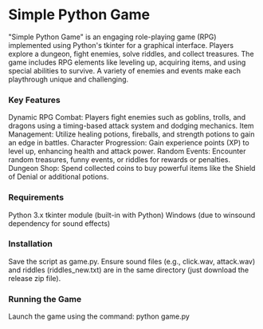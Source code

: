 <h1>Simple Python Game</h1>
  "Simple Python Game" is an engaging role-playing game (RPG) implemented using Python's tkinter for a graphical interface. Players explore a dungeon, fight enemies, solve riddles, and collect treasures. The game includes RPG elements like leveling up, acquiring items, and using special abilities to survive. A variety of enemies and events make each playthrough unique and challenging.

<h3>Key Features</h3>
  Dynamic RPG Combat: Players fight enemies such as goblins, trolls, and dragons using a timing-based attack system and dodging mechanics.
  Item Management: Utilize healing potions, fireballs, and strength potions to gain an edge in battles.
  Character Progression: Gain experience points (XP) to level up, enhancing health and attack power.
  Random Events: Encounter random treasures, funny events, or riddles for rewards or penalties.
  Dungeon Shop: Spend collected coins to buy powerful items like the Shield of Denial or additional potions.

<h3>Requirements</h3>
Python 3.x
tkinter module (built-in with Python)
Windows (due to winsound dependency for sound effects)

<h3>Installation</h3>
Save the script as game.py. 
Ensure sound files (e.g., click.wav, attack.wav) and riddles (riddles_new.txt) are in the same directory (just download the release zip file).

<h3>Running the Game</h3>
Launch the game using the command:
python game.py
